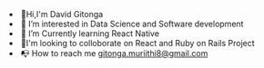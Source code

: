 <li>👋Hi,I'm David Gitonga</li>
<li>👀 I’m interested in Data Science and Software development</li>
<li>🌱 I’m Currently learning React Native</li>
<li>💞I'm looking to colloborate on React and Ruby on Rails Project</li>
<li>📭 How to reach me <a href="gitonga.muriithi8@gmail.com">gitonga.muriithi8@gmail.com</a></li>
